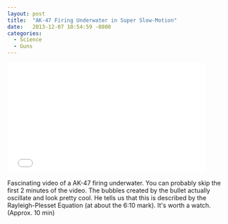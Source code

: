 ```yaml
---
layout: post
title:  "AK-47 Firing Underwater in Super Slow-Motion"
date:   2013-12-07 10:54:59 -0800
categories:
  - Science
  - Guns
---
```


<iframe class="embedly-embed" src="//cdn.embedly.com/widgets/media.html?src=https%3A%2F%2Fwww.youtube.com%2Fembed%2Fcp5gdUHFGIQ%3Ffeature%3Doembed&url=https%3A%2F%2Fwww.youtube.com%2Fwatch%3Fv%3Dcp5gdUHFGIQ&image=https%3A%2F%2Fi.ytimg.com%2Fvi%2Fcp5gdUHFGIQ%2Fhqdefault.jpg&key=d815972c91e546edb5d2d02e509f8b1c&type=text%2Fhtml&schema=youtube" width="450" height="253" scrolling="no" frameborder="0" allowfullscreen></iframe>

Fascinating video of a AK-47 firing underwater. You can probably skip the first 2 minutes of the video. The bubbles created by the bullet actually oscillate and look pretty cool. He tells us that this is described by the Rayleigh-Plesset Equation (at about the 6:10 mark). It's worth a watch. (Approx. 10 min)
